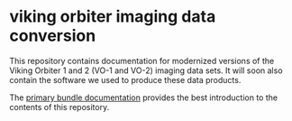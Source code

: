 # viking orbiter imaging data conversion

This repository contains documentation for modernized versions of the Viking Orbiter 1 and 2
(VO-1 and VO-2) imaging data sets. It will soon also contain the software we used to produce
these data products.

The [primary bundle documentation](document/primary_bundle_documentation.md) provides the
best introduction to the contents of this repository.
